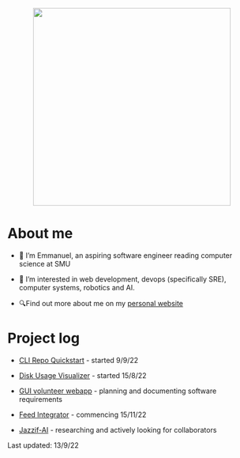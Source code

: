 <p align="center"><img src="https://user-images.githubusercontent.com/45187465/189823863-3fcd9393-263c-44ea-b87b-168c16460fd4.png" height="400"></p>

# About me
- 👋 I’m Emmanuel, an aspiring software engineer reading computer science at SMU

- 👀 I’m interested in web development, devops (specifically SRE), computer systems, robotics and AI. 

- 🔍Find out more about me on my [personal website](https://emmaneugene.github.io)

# Project log

- [CLI Repo Quickstart](https://github.com/emmaneugene/cli-repo-quickstart) - started 9/9/22

- [Disk Usage Visualizer](https://github.com/emmaneugene/disk-usage-visualizer) - started 15/8/22

- [GUI volunteer webapp](https://github.com/Ground-Up-Initiative) - planning and documenting software requirements

- [Feed Integrator](https//github.com/emmaneugene/feed-integrator) - commencing 15/11/22

- [Jazzif-AI](https://github.com/emmaneugene/Jazzif-AI) - researching and actively looking for collaborators

Last updated: 13/9/22

<!---
emmaneugene/emmaneugene is a ✨ special ✨ repository because its `README.md` (this file) appears on your GitHub profile.
You can click the Preview link to take a look at your changes.
--->
